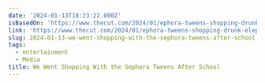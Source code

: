 ```yaml
---
date: '2024-01-13T18:23:22.000Z'
isBasedOn: 'https://www.thecut.com/2024/01/ephora-tweens-shopping-drunk-elephant.html'
link: 'https://www.thecut.com/2024/01/ephora-tweens-shopping-drunk-elephant.html'
slug: 2024-01-13-we-went-shopping-with-the-sephora-tweens-after-school
tags:
  - entertainment
  - Media
title: We Went Shopping With the Sephora Tweens After School
---
```


